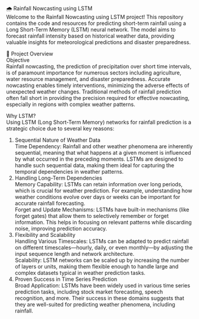   
🌧️ Rainfall Nowcasting using LSTM  
Welcome to the Rainfall Nowcasting using LSTM project! This repository contains the code and resources for predicting short-term rainfall using a Long Short-Term Memory (LSTM) neural network. The model aims to forecast rainfall intensity based on historical weather data, providing valuable insights for meteorological predictions and disaster preparedness.  

🌟 Project Overview  
Objective  
Rainfall nowcasting, the prediction of precipitation over short time intervals, is of paramount importance for numerous sectors including agriculture, water resource management, and disaster preparedness. Accurate nowcasting enables timely interventions, minimizing the adverse effects of unexpected weather changes. Traditional methods of rainfall prediction often fall short in providing the precision required for effective nowcasting, especially in regions with complex weather patterns.  

Why LSTM?  
Using LSTM (Long Short-Term Memory) networks for rainfall prediction is a strategic choice due to several key reasons:  
1. Sequential Nature of Weather Data  
Time Dependency: Rainfall and other weather phenomena are inherently sequential, meaning that what happens at a given moment is influenced by what occurred in the preceding moments. LSTMs are designed to handle such sequential data, making them ideal for capturing the temporal dependencies in weather patterns.  
2. Handling Long-Term Dependencies  
Memory Capability: LSTMs can retain information over long periods, which is crucial for weather prediction. For example, understanding how weather conditions evolve over days or weeks can be important for accurate rainfall forecasting.  
Forget and Update Mechanisms: LSTMs have built-in mechanisms (like forget gates) that allow them to selectively remember or forget information. This helps in focusing on relevant patterns while discarding noise, improving prediction accuracy.
3. Flexibility and Scalability  
Handling Various Timescales: LSTMs can be adapted to predict rainfall on different timescales—hourly, daily, or even monthly—by adjusting the input sequence length and network architecture.  
Scalability: LSTM networks can be scaled up by increasing the number of layers or units, making them flexible enough to handle large and complex datasets typical in weather prediction tasks.  
4. Proven Success in Time Series Prediction  
Broad Application: LSTMs have been widely used in various time series prediction tasks, including stock market forecasting, speech recognition, and more. Their success in these domains suggests that they are well-suited for predicting weather phenomena, including rainfall.
  

